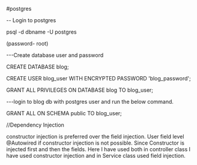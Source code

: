 #postgres

-- Login to postgres

psql -d dbname -U postgres

(password- root)

---Create database user and password

CREATE DATABASE blog;

CREATE USER blog_user WITH ENCRYPTED PASSWORD 'blog_password';

GRANT ALL PRIVILEGES ON DATABASE blog TO blog_user;

---login to blog db with postgres user and run the below command.

GRANT ALL ON SCHEMA public TO blog_user;

//Dependency Injection

constructor injection is preferred over the field injection. User field level @Autowired if constructor injection
is not possible. Since Constructor is injected first and then the fields. Here I have used both in controller class
I have used constructor injection and in Service class used field injection.
